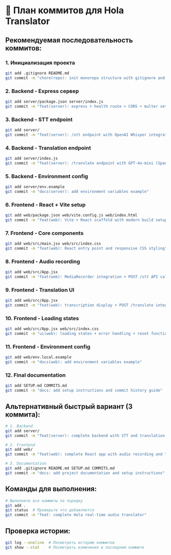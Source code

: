 # 📝 План коммитов для Hola Translator

## Рекомендуемая последовательность коммитов:

### 1. Инициализация проекта
```bash
git add .gitignore README.md
git commit -m "chore(repo): init monorepo structure with gitignore and README"
```

### 2. Backend - Express сервер
```bash
git add server/package.json server/index.js
git commit -m "feat(server): express + health route + CORS + multer setup"
```

### 3. Backend - STT endpoint
```bash
git add server/
git commit -m "feat(server): /stt endpoint with OpenAI Whisper integration"
```

### 4. Backend - Translation endpoint
```bash
git add server/index.js
git commit -m "feat(server): /translate endpoint with GPT-4o-mini (Spanish)"
```

### 5. Backend - Environment config
```bash
git add server/env.example
git commit -m "docs(server): add environment variables example"
```

### 6. Frontend - React + Vite setup
```bash
git add web/package.json web/vite.config.js web/index.html
git commit -m "feat(web): Vite + React scaffold with modern build setup"
```

### 7. Frontend - Core components
```bash
git add web/src/main.jsx web/src/index.css
git commit -m "feat(web): React entry point and responsive CSS styling"
```

### 8. Frontend - Audio recording
```bash
git add web/src/App.jsx
git commit -m "feat(web): MediaRecorder integration + POST /stt API calls"
```

### 9. Frontend - Translation UI
```bash
git add web/src/App.jsx
git commit -m "feat(web): transcription display + POST /translate integration"
```

### 10. Frontend - Loading states
```bash
git add web/src/App.jsx web/src/index.css
git commit -m "ui(web): loading states + error handling + reset functionality"
```

### 11. Frontend - Environment config
```bash
git add web/env.local.example
git commit -m "docs(web): add environment variables example"
```

### 12. Final documentation
```bash
git add SETUP.md COMMITS.md
git commit -m "docs: add setup instructions and commit history guide"
```

## Альтернативный быстрый вариант (3 коммита):

```bash
# 1. Backend
git add server/
git commit -m "feat(server): complete backend with STT and translation APIs"

# 2. Frontend  
git add web/
git commit -m "feat(web): complete React app with audio recording and translation UI"

# 3. Documentation
git add .gitignore README.md SETUP.md COMMITS.md
git commit -m "docs: add project documentation and setup instructions"
```

## Команды для выполнения:

```bash
# Выполните все коммиты по порядку
git add .
git status  # Проверьте что добавляется
git commit -m "feat: complete Hola real-time audio translator"
```

## Проверка истории:

```bash
git log --oneline  # Посмотреть историю коммитов
git show --stat    # Посмотреть изменения в последнем коммите
```
